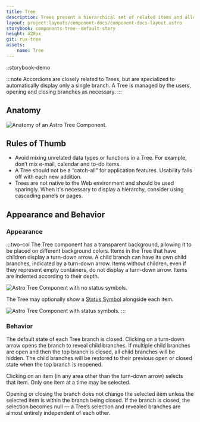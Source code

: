 ```yaml
---
title: Tree
description: Trees present a hierarchical set of related items and allow users to explore and select items within that hierarchy.
layout: project:layouts/component-docs/component-docs-layout.astro
storybook: components-tree--default-story
height: 428px
git: rux-tree
assets:
    name: Tree
---
```


::storybook-demo

<!-- Trees present a hierarchical set of related items and allow users to explore and select items within that hierarchy. -->

:::note
Accordions are closely related to Trees, but are specialized to automatically display only a single branch. A Tree is managed by the users, opening and closing branches as necessary.
:::

## Anatomy

![Anatomy of an Astro Tree Component.](/img/components/tree-anatomy.png "Anatomy of an Astro Tree Component.")

## Rules of Thumb

- Avoid mixing unrelated data types or functions in a Tree. For example, don’t mix e-mail, calendar and to-do items.
- A Tree should not be a “catch-all” for application features. Usability falls off with each new addition.
- Trees are not native to the Web environment and should be used sparingly. When it's necessary to display a hierarchy, consider using cascading panels or pages.

## Appearance and Behavior

### Appearance

:::two-col
The Tree component has a transparent background, allowing it to be placed on different background colors. Items in the Tree that have children display a turn-down arrow. A child branch can have its own child branches, indicated by a turn-down arrow. Items without children, even if they represent empty containers, do not display a turn-down arrow. Items are indented according to their depth.

![Astro Tree Component with no status symbols.](/img/components/tree-no-status.png "Astro Tree Component with no status symbols.")

The Tree may optionally show a [Status Symbol](/components/status-symbol) alongside each item.

![Astro Tree Component with status symbols.](/img/components/tree-with-status.png "Astro Tree Component with status symbols.")
:::

### Behavior

The default state of each Tree branch is closed. Clicking on a turn-down arrow opens the branch to reveal child branches. If multiple child branches are open and then the top branch is closed, all child branches will be hidden. The child branches will be restored to their previous open or closed state when the top branch is reopened.

Clicking on an item (in any area other than the turn-down arrow) selects that item. Only one item at a time may be selected.

Opening or closing the branch does not change the selected item unless the selected item is within the branch being closed. If the branch is closed, the selection becomes null — a Tree’s selection and revealed branches are almost entirely independent of each other.

